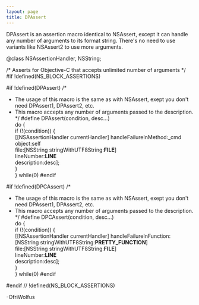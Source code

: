 ```yaml
---
layout: page
title: DPAssert
---
```


DPAssert is an assertion macro identical to NSAssert, except it can handle any number of arguments to its format string. There's no need to use variants like NSAssert2 to use more arguments.

    
@class NSAssertionHandler, NSString;

/* Asserts for Objective-C that accepts unlimited number of arguments */
#if !defined(NS_BLOCK_ASSERTIONS)

#if !defined(DPAssert)
/*
 * The usage of this macro is the same as with NSAssert, exept you don't need DPAssert1, DPAssert2, etc.
 * This macro accepts any number of arguments passed to the description.
 */
#define DPAssert(condition, desc...)\
do {\
	if (!(condition)) {\
		[[NSAssertionHandler currentHandler] handleFailureInMethod:_cmd\
															object:self\
															  file:[NSString stringWithUTF8String:__FILE__] \
														lineNumber:__LINE__\
													   description:desc];\
	}\
} while(0)
#endif

#if !defined(DPCAssert)
/*
 * The usage of this macro is the same as with NSAssert, exept you don't need DPAssert1, DPAssert2, etc.
 * This macro accepts any number of arguments passed to the description.
 */
#define DPCAssert(condition, desc...)\
do {\
	if (!(condition)) {\
		[[NSAssertionHandler currentHandler] handleFailureInFunction:[NSString stringWithUTF8String:__PRETTY_FUNCTION__]\
																file:[NSString stringWithUTF8String:__FILE__] \
														  lineNumber:__LINE__\
														 description:desc];\
	}\
} while(0)
#endif

#endif	// !defined(NS_BLOCK_ASSERTIONS)


-OfriWolfus

